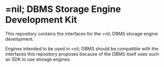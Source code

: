 # =nil; DBMS Storage Engine Development Kit

This repository contains the interfaces for the =nil; DBMS storage engine development.

Engines intended to be used in =nil; DBMS should be compatible with the interfaces this repository proposes because of the DBMS itself uses such an SDK to use storage engines.
